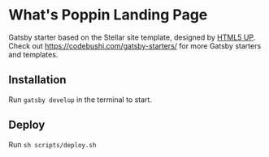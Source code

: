 # What's Poppin Landing Page

Gatsby starter based on the Stellar site template, designed by [HTML5 UP](https://html5up.net/stellar). Check out https://codebushi.com/gatsby-starters/ for more Gatsby starters and templates.

## Installation

Run `gatsby develop` in the terminal to start.

## Deploy

Run `sh scripts/deploy.sh`
